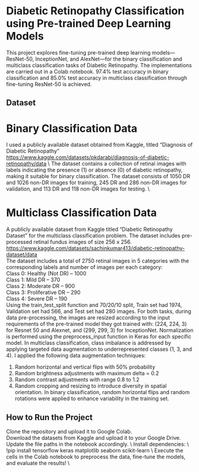 # Diabetic Retinopathy Classification using Pre-trained Deep Learning Models

This project explores fine-tuning pre-trained deep learning models—ResNet-50, InceptionNet, and AlexNet—for the binary classification and multiclass classification tasks of Diabetic Retinopathy. The implementations are carried out in a Colab notebook. 97.4% test accuracy in binary classification and 85.0% test accuracy in multiclass classification through fine-tuning ResNet-50 is achieved. 

## Dataset
# Binary Classification Data
I used a publicly available dataset obtained from Kaggle, titled “Diagnosis of Diabetic Retinopathy”
https://www.kaggle.com/datasets/pkdarabi/diagnosis-of-diabetic-retinopathy/data \ 
The dataset contains a collection of retinal images with labels indicating the presence (1) or absence (0) of diabetic
retinopathy, making it suitable for binary classification. The dataset consists of 1050 DR and 1026 non-DR images for training, 245 DR and 286 non-DR images for validation, and 113 DR and 118 non-DR images for testing. \

# Multiclass Classification Data
A publicly available dataset from Kaggle titled “Diabetic Retinopathy Dataset” for the multiclass classification problem. The dataset includes pre-processed retinal fundus images of size 256 x 256. \
https://www.kaggle.com/datasets/sachinkumar413/diabetic-retinopathy-dataset/data  \
The dataset includes a total of 2750 retinal images in 5 categories with the corresponding labels and number of images per each category: \
Class 0: Healthy (Not DR) – 1000  \
Class 1: Mild DR – 370 \
Class 2: Moderate DR – 900 \
Class 3: Proliferative DR – 290 \
Class 4: Severe DR – 190 \
Using the train_test_split function and 70/20/10 split, Train set had 1974, Validation set had 566, and Test set had 280 images.
For both tasks, during data pre-processing, the images are resized according to the input requirements of the pre-trained model they got trained with: (224, 224, 3) for Resnet 50 and Alexnet, and (299, 299, 3) for InceptionNet. Normalization is performed using the preprocess_input function in Keras for each specific model.
In multiclass classification, class imbalance is addressed by applying targeted data augmentation to underrepresented classes (1, 3, and 4). I applied the following data augmentation techniques: 
1) Random horizontal and vertical flips with 50% probability
2) Random brightness adjustments with maximum delta = 0.2
3) Random contrast adjustments with range 0.8 to 1.2
4) Random cropping and resizing to introduce diversity in spatial orientation. 
In binary classification, random horizontal flips and random rotations were applied to enhance variability in the training set.


## How to Run the Project
Clone the repository and upload it to Google Colab. \
Download the datasets from Kaggle and upload it to your Google Drive. \
Update the file paths in the notebook accordingly. \ 
Install dependencies: \ 
!pip install tensorflow keras matplotlib seaborn scikit-learn   \ 
Execute the cells in the Colab notebook to preprocess the data, fine-tune the models, and evaluate the results! \


